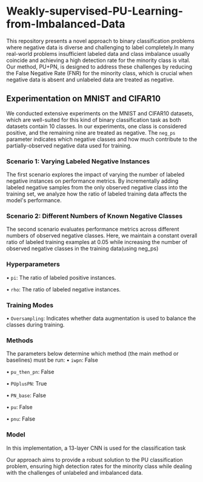 # Weakly-supervised-PU-Learning-from-Imbalanced-Data

This repository presents a novel approach to binary classification problems where negative data is diverse and challenging to label completely.In many real-world problems insufficient labeled data and class imbalance usually coincide and achieving a high detection rate for the minority class is vital. Our method, PU+PN, is designed to address these challenges by reducing the False Negative Rate (FNR) for the minority class, which is crucial when negative data is absent and unlabeled data are treated as negative.

## Experimentation on MNIST and CIFAR10

We conducted extensive experiments on the MNIST and CIFAR10 datasets, which are well-suited for this kind of binary classification task as both datasets contain 10 classes. In our experiments, one class is considered positive, and the remaining nine are treated as negative. The `neg_ps` parameter indicates which negative classes and how much contribute to the partially-observed negative data used for training.

### Scenario 1: Varying Labeled Negative Instances

The first scenario explores the impact of varying the number of labeled negative instances on performance metrics. By incrementally adding labeled negative samples from the only observed negative class into the training set, we analyze how the ratio of labeled training data affects the model's performance.

### Scenario 2: Different Numbers of Known Negative Classes

The second scenario evaluates performance metrics across different numbers of observed negative classes. Here, we maintain a constant overall ratio of labeled training examples at 0.05 while increasing the number of observed negative classes in the training data(using neg_ps)

### Hyperparameters

•  `pi`: The ratio of labeled positive instances.

•  `rho`: The ratio of labeled negative instances.


### Training Modes

•  `Oversampling`: Indicates whether data augmentation is used to balance the classes during training.


### Methods

The parameters below determine which method (the main method or baselines) must be run:
•  `iwpn`: False

•  `pu_then_pn`: False

•  `PUplusPN`: True

•  `PN_base`: False

•  `pu`: False

•  `pnu`: False

### Model

In this implementation, a 13-layer CNN is used for the classification task


Our approach aims to provide a robust solution to the PU classification problem, ensuring high detection rates for the minority class while dealing with the challenges of unlabeled and imbalanced data.

